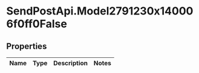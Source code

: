 # SendPostApi.Model2791230x140006f0ff0False

## Properties
Name | Type | Description | Notes
------------ | ------------- | ------------- | -------------


